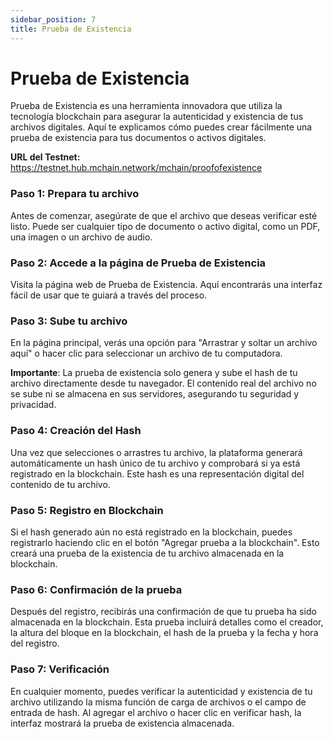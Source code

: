```yaml
---
sidebar_position: 7
title: Prueba de Existencia
---
```


# Prueba de Existencia

Prueba de Existencia es una herramienta innovadora que utiliza la tecnología blockchain para asegurar la autenticidad y existencia de tus archivos digitales. Aquí te explicamos cómo puedes crear fácilmente una prueba de existencia para tus documentos o activos digitales.

**URL del Testnet:** https://testnet.hub.mchain.network/mchain/proofofexistence

### Paso 1: Prepara tu archivo
Antes de comenzar, asegúrate de que el archivo que deseas verificar esté listo. Puede ser cualquier tipo de documento o activo digital, como un PDF, una imagen o un archivo de audio.

### Paso 2: Accede a la página de Prueba de Existencia
Visita la página web de Prueba de Existencia. Aquí encontrarás una interfaz fácil de usar que te guiará a través del proceso.

### Paso 3: Sube tu archivo
En la página principal, verás una opción para "Arrastrar y soltar un archivo aquí" o hacer clic para seleccionar un archivo de tu computadora.

**Importante**: La prueba de existencia solo genera y sube el hash de tu archivo directamente desde tu navegador. El contenido real del archivo no se sube ni se almacena en sus servidores, asegurando tu seguridad y privacidad.

### Paso 4: Creación del Hash
Una vez que selecciones o arrastres tu archivo, la plataforma generará automáticamente un hash único de tu archivo y comprobará si ya está registrado en la blockchain. Este hash es una representación digital del contenido de tu archivo.

### Paso 5: Registro en Blockchain
Si el hash generado aún no está registrado en la blockchain, puedes registrarlo haciendo clic en el botón "Agregar prueba a la blockchain". Esto creará una prueba de la existencia de tu archivo almacenada en la blockchain.

### Paso 6: Confirmación de la prueba
Después del registro, recibirás una confirmación de que tu prueba ha sido almacenada en la blockchain. Esta prueba incluirá detalles como el creador, la altura del bloque en la blockchain, el hash de la prueba y la fecha y hora del registro.

### Paso 7: Verificación
En cualquier momento, puedes verificar la autenticidad y existencia de tu archivo utilizando la misma función de carga de archivos o el campo de entrada de hash. Al agregar el archivo o hacer clic en verificar hash, la interfaz mostrará la prueba de existencia almacenada.
